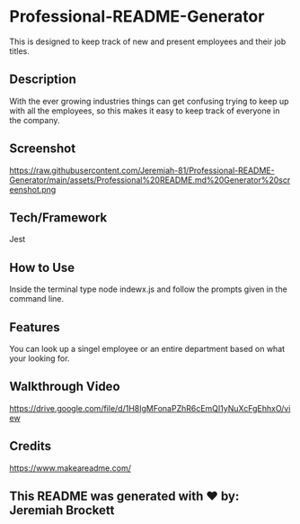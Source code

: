 # Professional-README-Generator

This is designed to keep track of new and present employees and their job titles.

## Description

With the ever growing industries things can get confusing trying to keep up with all the employees, so this makes it easy to keep track of everyone in the company.

## Screenshot

https://raw.githubusercontent.com/Jeremiah-81/Professional-README-Generator/main/assets/Professional%20README.md%20Generator%20screenshot.png

## Tech/Framework

Jest

## How to Use

Inside the terminal type node indewx.js and follow the prompts given in the command line.

## Features

You can look up a singel employee or an entire department based on what your looking for.

## Walkthrough Video

https://drive.google.com/file/d/1H8IgMFonaPZhR6cEmQI1yNuXcFgEhhxO/view

## Credits

https://www.makeareadme.com/

## This README was generated with ❤️ by: Jeremiah Brockett
